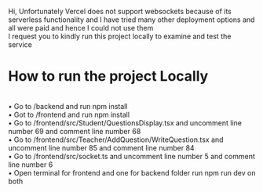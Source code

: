 Hi, Unfortunately Vercel does not support websockets because of its serverless functionality and I have tried many other deployment options and all were paid and hence I could not use them
<br>
I request you to kindly run this project locally to examine and test the service
<br>
<h1>How to run the project Locally</h1>
<br>
• Go to /backend and run npm install<br>
• Got to /frontend and run npm install<br>
• Go to /frontend/src/Student/QuestionsDisplay.tsx and uncomment line number 69 and comment line number 68<br>
• Go to /frontend/src/Teacher/AddQuestion/WriteQuestion.tsx and uncomment line number 85 and comment line number 84 <br>
• Go to /frontend/src/socket.ts and uncomment line number 5 and comment line number 6
<br>
• Open terminal for frontend and one for backend folder run npm run dev on both